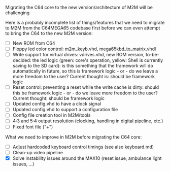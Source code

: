 Migrating the C64 core to the new version/architecture of M2M will be challenging

Here is a probably incomplete list of things/features that we need to migrate to M2M from the C64MEGA65 codebase first
before we can even attempt to bring the C64 to the new M2M version:

- [ ] New ROM from C64
- [ ] Floppy led color control: m2m_keyb.vhd, mega65kbd_to_matrix.vhdl
- [ ] Write support for virtual drives: vdrives.vhd, new ROM version, to-be-decided: the led logic (green: core's operation, yellow: Shell is currently saving to the SD card): is this something that the framework will do automatically in future, so this is framework logic - or - do we leave a more freedom to the user? Current thought is: should be framework logic
- [ ] Reset control: preventing a reset while the write cache is dirty: should this be framework logic - or - do we leave more freedom to the user? Current thought: should be framework logic
- [ ] Updated config.vhd to have a clock signal
- [ ] Updated config.vhd to support a configuration file
- [ ] Config file creation tool in M2M/tools
- [ ] 4:3 and 5:4 output resolution (clocking, handling in digital pipeline, etc.)
- [ ] Fixed font file ("+")

What we need to improve in M2M before migrating the C64 core:

- [ ] Adjust hardcoded keyboard control timings (see also keyboard.md)
- [ ] Clean-up video pipeline
- [x] Solve instability issues around the MAX10 (reset issue, ambulance light issues, ...)

